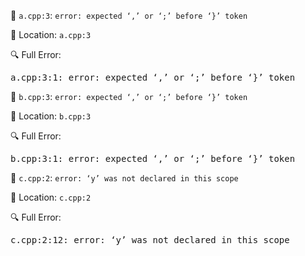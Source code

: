 📝 `a.cpp:3`: `error: expected ‘,’ or ‘;’ before ‘}’ token`

📍 Location: `a.cpp:3`

🔍 Full Error:

<pre>
a.cpp:3:1: error: expected ‘,’ or ‘;’ before ‘}’ token
</pre>

📝 `b.cpp:3`: `error: expected ‘,’ or ‘;’ before ‘}’ token`

📍 Location: `b.cpp:3`

🔍 Full Error:

<pre>
b.cpp:3:1: error: expected ‘,’ or ‘;’ before ‘}’ token
</pre>

📝 `c.cpp:2`: `error: ‘y’ was not declared in this scope`

📍 Location: `c.cpp:2`

🔍 Full Error:

<pre>
c.cpp:2:12: error: ‘y’ was not declared in this scope
</pre>
